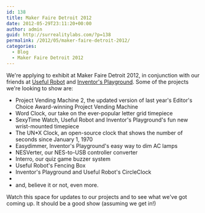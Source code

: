 ```yaml
---
id: 138
title: Maker Faire Detroit 2012
date: 2012-05-29T23:11:20+00:00
author: admin
guid: http://surrealitylabs.com/?p=138
permalink: /2012/05/maker-faire-detroit-2012/
categories:
  - Blog
  - Maker Faire Detroit 2012
---
```

We're applying to exhibit at Maker Faire Detroit 2012, in conjunction with our friends at <a href="http://www.usefulrobot.com/">Useful Robot</a> and <a href="http://www.inventorsplayground.com/">Inventor's Playground</a>. Some of the projects we're looking to show are:
<ul>
<li>Project Vending Machine 2, the updated version of last year's Editor's Choice Award-winning Project Vending Machine</li>
<li>Word Clock, our take on the ever-popular letter grid timepiece</li>
<li>SexyTime Watch, Useful Robot and Inventor's Playground's fun new wrist-mounted timepiece</li>
<li>The UN*X Clock, an open-source clock that shows the number of seconds since January 1, 1970</li>
<li>Easydimmer, Inventor's Playground's easy way to dim AC lamps</li>
<li>NESVerter, our NES-to-USB controller converter</li>
<li>Interro, our quiz game buzzer system</li>
<li>Useful Robot's Fencing Box</li>
<li>Inventor's Playground and Useful Robot's CircleClock<li>
<li>and, believe it or not, even more.</li>
</ul>
Watch this space for updates to our projects and to see what we've got coming up. It should be a good show (assuming we get in!)
